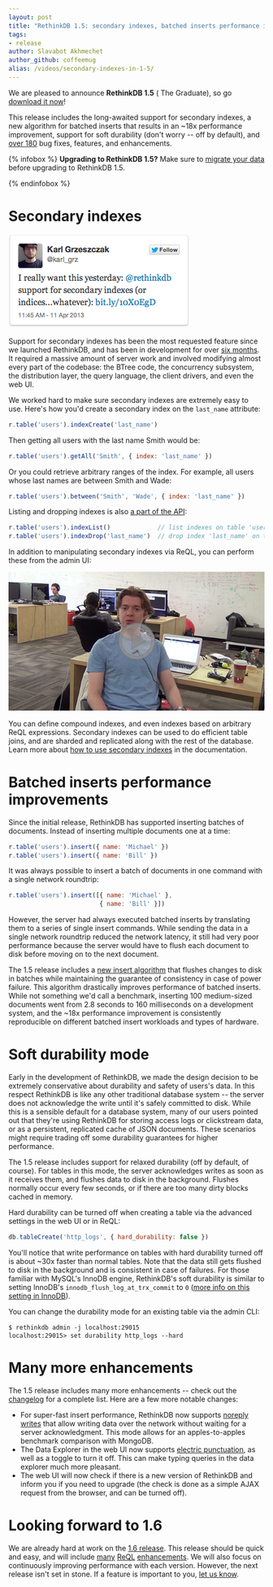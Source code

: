 ```yaml
---
layout: post
title: "RethinkDB 1.5: secondary indexes, batched inserts performance improvements, soft durability mode"
tags:
- release
author: Slavabot Akhmechet
author_github: coffeemug
alias: /videos/secondary-indexes-in-1-5/
---
```


We are pleased to announce __RethinkDB 1.5__ ( The Graduate), so go [download
it now][install]!

[yt]: http://www.youtube.com/watch?v=yRBNA27N0ts
[install]: /docs/install/

This release includes the long-awaited support for secondary indexes, a new
algorithm for batched inserts that results in an ~18x performance improvement,
support for soft durability (don't worry -- off by default), and [over 180][1]
bug fixes, features, and enhancements.
<!--more-->

[1]: https://github.com/rethinkdb/rethinkdb/issues?milestone=8&page=1&state=closed

{% infobox %}
__Upgrading to RethinkDB 1.5?__ Make sure to [migrate your data][] before
upgrading to RethinkDB 1.5.

[migrate your data]: /docs/migration
{% endinfobox %}

# Secondary indexes

<a href="https://twitter.com/karl_grz/statuses/322420083093819392">
    <img src="/assets/images/posts/2013-05-16-1.5-release-1.png" />
</a>

Support for secondary indexes has been the most requested feature since we
launched RethinkDB, and has been in development for over [six months][#88]. It
required a massive amount of server work and involved modifying almost every
part of the codebase: the BTree code, the concurrency subsystem, the
distribution layer, the query language, the client drivers, and even the web
UI.

[#88]: https://github.com/rethinkdb/rethinkdb/issues/88

We worked hard to make sure secondary indexes are extremely easy to use. Here's
how you'd create a secondary index on the `last_name` attribute:

```javascript
r.table('users').indexCreate('last_name')
```

Then getting all users with the last name Smith would be:

```javascript
r.table('users').getAll('Smith', { index: 'last_name' })
```

Or you could retrieve arbitrary ranges of the index. For example, all users
whose last names are between Smith and Wade:

```javascript
r.table('users').between('Smith', 'Wade', { index: 'last_name' })
```

Listing and dropping indexes is also [a part of the API][index-list]:

[index-list]: /api/#js:manipulating_tables-index_list

```javascript
r.table('users').indexList()             // list indexes on table 'users'
r.table('users').indexDrop('last_name')  // drop index 'last_name' on table 'users'
```

In addition to manipulating secondary indexes via ReQL, you can perform these
from the admin UI:

<a href="https://www.youtube.com/watch?v=-B7Mugh9Cb0">
    <img src="/assets/images/videos/releases/rethinkdb-1.5.png">
</a>

You can define compound indexes, and even indexes based on arbitrary ReQL
expressions. Secondary indexes can be used to do efficient table joins, and are
sharded and replicated along with the rest of the database. Learn more about
[how to use secondary indexes][indexes] in the documentation.

[indexes]: /docs/secondary-indexes

# Batched inserts performance improvements

Since the initial release, RethinkDB has supported inserting batches of
documents. Instead of inserting multiple documents one at a time:

```javascript
r.table('users').insert({ name: 'Michael' })
r.table('users').insert({ name: 'Bill' })
```

It was always possible to insert a batch of documents in one command with a
single network roundtrip:

```javascript
r.table('users').insert([{ name: 'Michael' },
                         { name: 'Bill' }])
```

However, the server had always executed batched inserts by translating them to
a series of single insert commands. While sending the data in a single network
roundtrip reduced the network latency, it still had very poor performance
because the server would have to flush each document to disk before moving on
to the next document.

The 1.5 release includes a [new insert algorithm][#457] that flushes changes to
disk in batches while maintaining the guarantee of consistency in case of power
failure. This algorithm drastically improves performance of batched inserts.
While not something we'd call a benchmark, inserting 100 medium-sized documents
went from 2.8 seconds to 160 milliseconds on a development system, and the ~18x
performance improvement is consistently reproducible on different batched
insert workloads and types of hardware.

[#457]: https://github.com/rethinkdb/rethinkdb/issues/457

# Soft durability mode

Early in the development of RethinkDB, we made the design decision to be
extremely conservative about durability and safety of users's data. In this
respect RethinkDB is like any other traditional database system -- the server
does not acknowledge the write until it's safely committed to disk. While this
is a sensible default for a database system, many of our users pointed out that
they're using RethinkDB for storing access logs or clickstream data, or as a
persistent, replicated cache of JSON documents. These scenarios might require
trading off some durability guarantees for higher performance.

The 1.5 release includes support for relaxed durability (off by default, of
course). For tables in this mode, the server acknowledges writes as soon as it
receives them, and flushes data to disk in the background. Flushes normally
occur every few seconds, or if there are too many dirty blocks cached in
memory.

Hard durability can be turned off when creating a table via the advanced
settings in the web UI or in ReQL:

```javascript
db.tableCreate('http_logs', { hard_durability: false })
```

You'll notice that write performance on tables with hard durability turned off
is about ~30x faster than normal tables. Note that the data still gets flushed
to disk in the background and is consistent in case of failures. For those
familiar with MySQL's InnoDB engine, RethinkDB's soft durability is similar to
setting InnoDB's `innodb_flush_log_at_trx_commit` to `0` ([more info on this
setting in InnoDB][innodb]).

[innodb]: http://dev.mysql.com/doc/refman/4.1/en/innodb-parameters.html#sysvar_innodb_flush_log_at_trx_commit

You can change the durability mode for an existing table via the admin CLI:

```
$ rethinkdb admin -j localhost:29015
localhost:29015> set durability http_logs --hard
```

# Many more enhancements

The 1.5 release includes many more enhancements -- check out the [changelog][]
for a complete list. Here are a few more notable changes:

[changelog]: https://github.com/rethinkdb/rethinkdb/blob/v1.5.0/NOTES

* For super-fast insert performance, RethinkDB now supports [noreply writes][]
  that allow writing data over the network without waiting for a server
  acknowledgment. This mode allows for an apples-to-apples benchmark comparison
  with MongoDB.
* The Data Explorer in the web UI now supports [electric punctuation][#569], as
  well as a toggle to turn it off. This can make typing queries in the data
  explorer much more pleasant.
* The web UI will now check if there is a new version of RethinkDB and inform
  you if you need to upgrade (the check is done as a simple AJAX request from
  the browser, and can be turned off).

[noreply writes]: /api/#js:accessing_rql-run
[#569]: https://github.com/rethinkdb/rethinkdb/issues/569

# Looking forward to 1.6

We are already hard at work on the [1.6 release][]. This release should be
quick and easy, and will include [many][#570] [ReQL][#341]
[enhancements][#186]. We will also focus on continuously improving performance
with each version. However, the next release isn't set in stone. If a feature
is important to you, [let us know][contact].

[1.6 release]: https://github.com/rethinkdb/rethinkdb/issues?milestone=31&state=open
[#570]: https://github.com/rethinkdb/rethinkdb/issues/570
[#341]: https://github.com/rethinkdb/rethinkdb/issues/341
[#186]: https://github.com/rethinkdb/rethinkdb/issues/186
[contact]: /community
